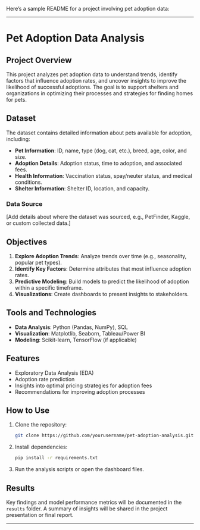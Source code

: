 Here’s a sample README for a project involving pet adoption data:

---

# Pet Adoption Data Analysis

## Project Overview
This project analyzes pet adoption data to understand trends, identify factors that influence adoption rates, and uncover insights to improve the likelihood of successful adoptions. The goal is to support shelters and organizations in optimizing their processes and strategies for finding homes for pets.

## Dataset
The dataset contains detailed information about pets available for adoption, including:
- **Pet Information**: ID, name, type (dog, cat, etc.), breed, age, color, and size.
- **Adoption Details**: Adoption status, time to adoption, and associated fees.
- **Health Information**: Vaccination status, spay/neuter status, and medical conditions.
- **Shelter Information**: Shelter ID, location, and capacity.

### Data Source
[Add details about where the dataset was sourced, e.g., PetFinder, Kaggle, or custom collected data.]

## Objectives
1. **Explore Adoption Trends**: Analyze trends over time (e.g., seasonality, popular pet types).
2. **Identify Key Factors**: Determine attributes that most influence adoption rates.
3. **Predictive Modeling**: Build models to predict the likelihood of adoption within a specific timeframe.
4. **Visualizations**: Create dashboards to present insights to stakeholders.

## Tools and Technologies
- **Data Analysis**: Python (Pandas, NumPy), SQL
- **Visualization**: Matplotlib, Seaborn, Tableau/Power BI
- **Modeling**: Scikit-learn, TensorFlow (if applicable)

## Features
- Exploratory Data Analysis (EDA)
- Adoption rate prediction
- Insights into optimal pricing strategies for adoption fees
- Recommendations for improving adoption processes

## How to Use
1. Clone the repository:
   ```bash
   git clone https://github.com/yourusername/pet-adoption-analysis.git
   ```
2. Install dependencies:
   ```bash
   pip install -r requirements.txt
   ```
3. Run the analysis scripts or open the dashboard files.

## Results
Key findings and model performance metrics will be documented in the `results` folder. A summary of insights will be shared in the project presentation or final report.



--- 
